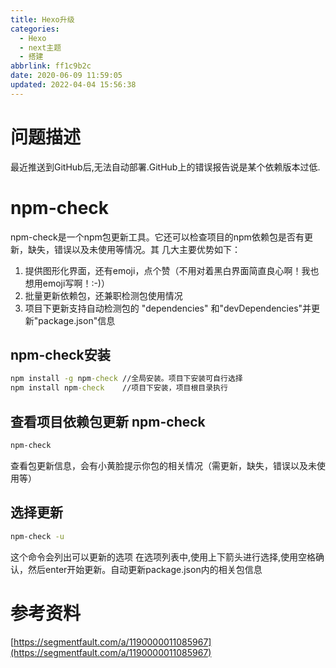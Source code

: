 ```yaml
---
title: Hexo升级
categories: 
  - Hexo
  - next主题
  - 搭建
abbrlink: ff1c9b2c
date: 2020-06-09 11:59:05
updated: 2022-04-04 15:56:38
---
```

# 问题描述
最近推送到GitHub后,无法自动部署.GitHub上的错误报告说是某个依赖版本过低.
# npm-check
npm-check是一个npm包更新工具。它还可以检查项目的npm依赖包是否有更新，缺失，错误以及未使用等情况。其 几大主要优势如下：
1. 提供图形化界面，还有emoji，点个赞（不用对着黑白界面简直良心啊！我也想用emoji写啊！:-)）
2. 批量更新依赖包，还兼职检测包使用情况
3. 项目下更新支持自动检测包的 "dependencies" 和"devDependencies"并更新"package.json"信息  

## npm-check安装
```cmd
npm install -g npm-check //全局安装。项目下安装可自行选择
npm install npm-check    //项目下安装，项目根目录执行
```
## 查看项目依赖包更新 npm-check
```cmd
npm-check
```
查看包更新信息，会有小黄脸提示你包的相关情况（需更新，缺失，错误以及未使用等）
## 选择更新
```cmd
npm-check -u
```
这个命令会列出可以更新的选项
在选项列表中,使用上下箭头进行选择,使用空格确认，然后enter开始更新。自动更新package.json内的相关包信息
# 参考资料
[https://segmentfault.com/a/1190000011085967](https://segmentfault.com/a/1190000011085967)
